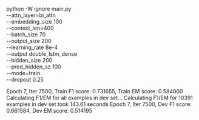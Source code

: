 python  -W ignore main.py \
                --attn_layer=bi_attn\
            --embedding_size 100\
            --context_len=400\
            --batch_size 70\
            --output_size 200\
                --learning_rate 8e-4\
            --output double_lstm_dense\
            --hidden_size 200\
            --pred_hidden_sz 100\
            --mode=train\
            --dropout 0.25


Epoch 7, Iter 7500, Train F1 score: 0.731655,                            Train EM score: 0.584000
Calculating F1/EM for all examples in dev set...
Calculating F1/EM for 10391 examples in dev set took 143.61 seconds
Epoch 7, Iter 7500, Dev F1 score: 0.661584,                            Dev EM score: 0.514195
